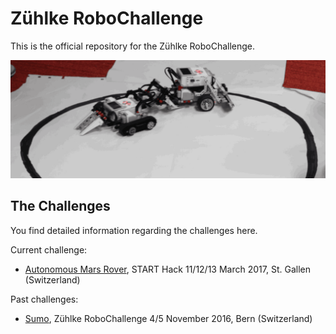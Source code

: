 
# Zühlke RoboChallenge
This is the official repository for the Zühlke RoboChallenge. 

![header](robots.gif)

## The Challenges
You find detailed information regarding the challenges here.

Current challenge:
* [Autonomous Mars Rover](challenges/rover), START Hack 11/12/13 March 2017, St. Gallen (Switzerland)

Past challenges:
* [Sumo](challenges/sumo/), Zühlke RoboChallenge 4/5 November 2016, Bern (Switzerland)